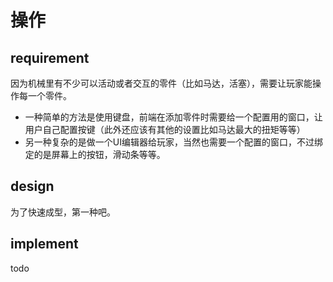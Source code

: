  # 操作

## requirement
因为机械里有不少可以活动或者交互的零件（比如马达，活塞），需要让玩家能操作每一个零件。  
* 一种简单的方法是使用键盘，前端在添加零件时需要给一个配置用的窗口，让用户自己配置按键（此外还应该有其他的设置比如马达最大的扭矩等等）
* 另一种复杂的是做一个UI编辑器给玩家，当然也需要一个配置的窗口，不过绑定的是屏幕上的按钮，滑动条等等。
## design
为了快速成型，第一种吧。
## implement
todo
